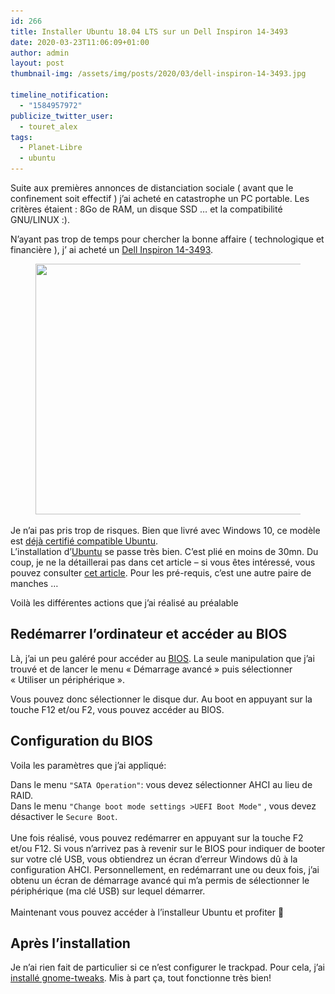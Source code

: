 ```yaml
---
id: 266
title: Installer Ubuntu 18.04 LTS sur un Dell Inspiron 14-3493
date: 2020-03-23T11:06:09+01:00
author: admin
layout: post
thumbnail-img: /assets/img/posts/2020/03/dell-inspiron-14-3493.jpg

timeline_notification:
  - "1584957972"
publicize_twitter_user:
  - touret_alex
tags:
  - Planet-Libre
  - ubuntu
---
```

Suite aux premières annonces de distanciation sociale ( avant que le confinement soit effectif ) j&rsquo;ai acheté en catastrophe un PC portable. Les critères étaient : 8Go de RAM, un disque SSD &#8230; et la compatibilité GNU/LINUX :).  
  
N&rsquo;ayant pas trop de temps pour chercher la bonne affaire ( technologique et financière ), j&rsquo; ai acheté un [Dell Inspiron 14-3493](https://www.dell.com/gh/business/p/inspiron-14-3493-laptop/pd).

<div class="wp-block-image">
  <figure class="aligncenter size-large is-resized"><img loading="lazy" src="/assets/img/posts/2020/03/dell-inspiron-14-3493.jpg?w=510" alt="" class="wp-image-279" width="576" height="401" srcset="/assets/img/posts/2020/03/dell-inspiron-14-3493.jpg 510w, /assets/img/posts/2020/03/dell-inspiron-14-3493-300x209.jpg 300w" sizes="(max-width: 576px) 100vw, 576px" /></figure>
</div>

  
  
Je n&rsquo;ai pas pris trop de risques. Bien que livré avec Windows 10, ce modèle est [déjà certifié compatible Ubuntu](https://certification.ubuntu.com/hardware/201907-27239).  
L&rsquo;installation d&rsquo;[Ubuntu](https://doc.ubuntu-fr.org/Accueil) se passe très bien. C&rsquo;est plié en moins de 30mn. Du coup, je ne la détaillerai pas dans cet article &#8211; si vous êtes intéressé, vous pouvez consulter [cet article](https://doc.ubuntu-fr.org/installation). Pour les pré-requis, c&rsquo;est une autre paire de manches &#8230;  
  
Voilà les différentes actions que j&rsquo;ai réalisé au préalable

## Redémarrer l&rsquo;ordinateur et accéder au BIOS

Là, j&rsquo;ai un peu galéré pour accéder au [BIOS](https://fr.wikipedia.org/wiki/BIOS_(informatique)). La seule manipulation que j&rsquo;ai trouvé et de lancer le menu « Démarrage avancé » puis sélectionner « Utiliser un périphérique ».  
  
Vous pouvez donc sélectionner le disque dur. Au boot en appuyant sur la touche F12 et/ou F2, vous pouvez accéder au BIOS.

## Configuration du BIOS

Voila les paramètres que j&rsquo;ai appliqué:

<p class="has-text-align-left">
  Dans le menu <code>"SATA Operation"</code>: vous devez sélectionner AHCI au lieu de RAID.<br />Dans le menu <code>"Change boot mode settings &gt;UEFI Boot Mode"</code> , vous devez désactiver le <code>Secure Boot</code>.<br /><br />Une fois réalisé, vous pouvez redémarrer en appuyant sur la touche F2 et/ou F12. Si vous n&rsquo;arrivez pas à revenir sur le BIOS pour indiquer de booter sur votre clé USB, vous obtiendrez un écran d&rsquo;erreur Windows dû à la configuration AHCI. Personnellement, en redémarrant une ou deux fois, j&rsquo;ai obtenu un écran de démarrage avancé qui m&rsquo;a permis de sélectionner le périphérique (ma clé USB) sur lequel démarrer.<br /><br />Maintenant vous pouvez accéder à l&rsquo;installeur Ubuntu et profiter 🙂
</p>

## Après l&rsquo;installation

Je n&rsquo;ai rien fait de particulier si ce n&rsquo;est configurer le trackpad. Pour cela, j&rsquo;ai [installé gnome-tweaks](https://www.omgubuntu.co.uk/2018/04/things-to-do-after-installing-ubuntu-18-04). Mis à part ça, tout fonctionne très bien!